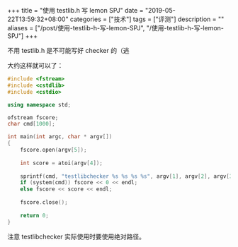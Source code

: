 +++
title = "使用 testlib.h 写 lemon SPJ"
date = "2019-05-22T13:59:32+08:00"
categories = ["技术"]
tags = ["评测"]
description = ""
aliases = ["/post/使用-testlib-h-写-lemon-SPJ", "/使用-testlib-h-写-lemon-SPJ"]
+++


不用 testlib.h 是不可能写好 checker 的（逃

<!--more-->

大约这样就可以了：

```cpp
#include <fstream>
#include <cstdlib>
#include <cstdio>

using namespace std;

ofstream fscore;
char cmd[1000];

int main(int argc, char * argv[])
{
    fscore.open(argv[5]);
    
    int score = atoi(argv[4]);
    
    sprintf(cmd, "testlibchecker %s %s %s %s", argv[1], argv[2], argv[3], argv[6]);
    if (system(cmd)) fscore << 0 << endl;
    else fscore << score << endl;
    
    fscore.close();
    
    return 0;
}
```

注意 testlibchecker 实际使用时要使用绝对路径。